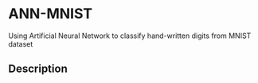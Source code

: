 # ANN-MNIST
Using Artificial Neural Network to classify hand-written digits from MNIST dataset

## Description
